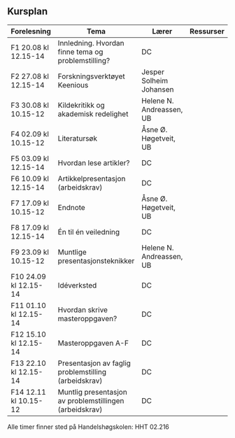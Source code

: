 ## Kursplan

| Forelesning <img width=220/>   | Tema <img width=300/>         | Lærer  | Ressurser <img width=200/>  |
|----------------|----------------------------------------------------------------------|-----------|--------------------------------------|
|F1 20.08 kl 12.15-14 | Innledning. Hvordan finne tema og problemstilling?                        | DC       |    |
|F2 27.08 kl 12.15-14 | Forskningsverktøyet Keenious | Jesper Solheim Johansen |    |
|F3  30.08 kl 10.15-12 | Kildekritikk og akademisk redelighet          | Helene N. Andreassen, UB        |  |
|F4 02.09 kl 10.15-12   | Literatursøk | Åsne Ø. Høgetveit, UB |  |
|F5 03.09 kl 12.15-14   | Hvordan lese artikler?    | DC       |  |
|F6 10.09 kl 12.15-14      | Artikkelpresentasjon (arbeidskrav)  | DC |   |
|F7 17.09 kl 10.15-12 | Endnote | Åsne Ø. Høgetveit, UB       |  |
|F8 17.09 kl 12.15-14    | Én til én veiledning  | DC  |   |
|F9 23.09 kl 10.15-12     | Muntlige presentasjonsteknikker            | Helene N. Andreassen, UB |   |
|F10 24.09 kl 12.15-14     | Idéverksted | DC |   |
|F11 01.10 kl 12.15-14   | Hvordan skrive masteroppgaven?  | DC |   |
|F12 15.10 kl 12.15-14  | Masteroppgaven A-F          | DC |  |
|F13 22.10 kl 12.15-14  | Presentasjon av faglig problemstilling (arbeidskrav) | DC |   |
|F14 12.11 kl 10.15-12  | Muntlig presentasjon av problemstillingen (arbeidskrav) | DC |   |

Alle timer finner sted på Handelshøgskolen:  HHT 02.216
